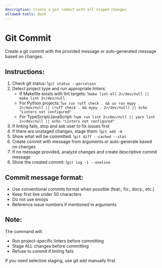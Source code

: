```yaml
---
description: Create a git commit with all staged changes
allowed-tools: Bash
---
```


# Git Commit

Create a git commit with the provided message or auto-generated message based on changes.

## Instructions:
1. Check git status: !`git status --porcelain`
2. Detect project type and run appropriate linters:
   - If Makefile exists with lint targets: !`make lint-all 2>/dev/null || make lint 2>/dev/null`
   - For Python projects: !`uv run ruff check . && uv run mypy . 2>/dev/null || (ruff check . && mypy . 2>/dev/null) || echo "Linters not configured"`
   - For TypeScript/JavaScript: !`npm run lint 2>/dev/null || yarn lint 2>/dev/null || echo "Linters not configured"`
3. If linting fails, stop and ask user to fix issues first
4. If there are unstaged changes, stage them: !`git add -A`
5. Show what will be committed: !`git diff --cached --stat`
6. Create commit with message from arguments or auto-generate based on changes
7. If no message provided, analyze changes and create descriptive commit message
8. Show the created commit: !`git log -1 --oneline`

## Commit message format:
- Use conventional commits format when possible (feat:, fix:, docs:, etc.)
- Keep first line under 50 characters
- Do not use emojis
- Reference issue numbers if mentioned in arguments

## Note:
The command will:
- Run project-specific linters before committing
- Stage ALL changes before committing
- Refuse to commit if linting fails

If you need selective staging, use git add manually first.